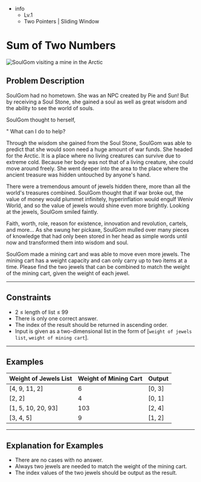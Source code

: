 -   info
    -   Lv.1
    -   Two Pointers | Sliding Window

# Sum of Two Numbers

![SoulGom visiting a mine in the Arctic](./7_1.webp)

## Problem Description

SoulGom had no hometown. She was an NPC created by Pie and Sun! But by receiving a Soul Stone, she gained a soul as well as great wisdom and the ability to see the world of souls.

SoulGom thought to herself,

" What can I do to help?

Through the wisdom she gained from the Soul Stone, SoulGom was able to predict that she would soon need a huge amount of war funds. She headed for the Arctic. It is a place where no living creatures can survive due to extreme cold. Because her body was not that of a living creature, she could move around freely. She went deeper into the area to the place where the ancient treasure was hidden untouched by anyone's hand.

There were a tremendous amount of jewels hidden there, more than all the world's treasures combined. SoulGom thought that if war broke out, the value of money would plummet infinitely, hyperinflation would engulf Weniv World, and so the value of jewels would shine even more brightly. Looking at the jewels, SoulGom smiled faintly.

Faith, worth, role, reason for existence, innovation and revolution, cartels, and more... As she swung her pickaxe, SoulGom mulled over many pieces of knowledge that had only been stored in her head as simple words until now and transformed them into wisdom and soul.

SoulGom made a mining cart and was able to move even more jewels. The mining cart has a weight capacity and can only carry up to two items at a time. Please find the two jewels that can be combined to match the weight of the mining cart, given the weight of each jewel.

---

## Constraints

-   2 ≤ length of list ≤ 99
-   There is only one correct answer.
-   The index of the result should be returned in ascending order.
-   Input is given as a two-dimensional list in the form of [`weight of jewels list`, `weight of mining cart`].

---

## Examples

| Weight of Jewels List | Weight of Mining Cart | Output |
| --------------------- | --------------------- | ------ |
| [4, 9, 11, 2]         | 6                     | [0, 3] |
| [2, 2]                | 4                     | [0, 1] |
| [1, 5, 10, 20, 93]    | 103                   | [2, 4] |
| [3, 4, 5]             | 9                     | [1, 2] |

---

## Explanation for Examples

-   There are no cases with no answer.
-   Always two jewels are needed to match the weight of the mining cart.
-   The index values of the two jewels should be output as the result.
